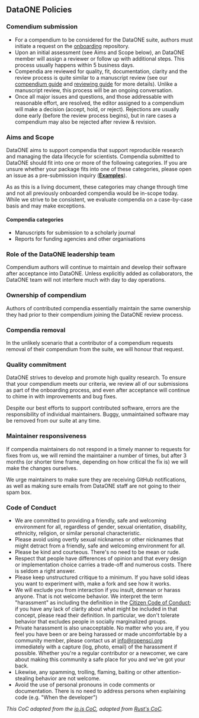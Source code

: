 ## DataONE Policies

### Comendium submission

* For a compendium to be considered for the DataONE suite, authors must initiate a request on the [onboarding](https://github.com/benmarwick/onboarding-reproducible-compendia) repository.
* Upon an initial assessment (see Aims and Scope below), an DataONE member will assign a reviewer or follow up with additional steps. This process usually happens within 5 business days.
* Compendia are reviewed for quality, fit, documentation, clarity and the review process is quite similar to a manuscript review (see our [compendium guide](packaging_guide.md) and [reviewing guide](reviewing_guide.md) for more details). Unlike a manuscript review, this process will be an ongoing conversation.
* Once all major issues and questions, and those addressable with reasonable effort, are resolved, the editor assigned to a compendium will make a decision (accept, hold, or reject). Rejections are usually done early (before the review process begins), but in rare cases a compendium may also be rejected after review & revision.

### <a href="#fit" name="#fit"></a>Aims and Scope

DataONE aims to support compendia that support reproducible research and
managing the data lifecycle for scientists.  Compendia submitted to DataONE should fit into one or more of the following
categories.  If you are unsure whether your package fits into one of these
categories, please open an issue as a pre-submission inquiry
([**Examples**](https://github.com/benmarwick/onboarding-reproducible-compendia/issues?q=is%3Aissue+label%3A0%2Fpresubmission)).

As as this is a living document, these categories may change through
time and not all previously onboarded compendia would be in-scope today.  While
we strive to be consistent, we evaluate compendia on a case-by-case basis and may
make exceptions.

#### Compendia categories

* Manuscripts for submission to a scholarly journal
* Reports for funding agencies and other organisations

### Role of the DataONE leadership team

Compendium authors will continue to maintain and develop their software after acceptance into DataONE. Unless explicitly added as collaborators, the DataONE team will not interfere much with day to day operations. 

### Ownership of compendium

Authors of contributed compendia essentially maintain the same ownership they had prior to their compendium joining the DataONE review process. 

### Compendia removal

In the unlikely scenario that a contributor of a compendium requests removal of their compendium from the suite, we will honour that request.

### Quality commitment 

DataONE strives to develop and promote high quality research. To ensure that your compendium meets our criteria, we review all of our submissions as part of the onboarding process, and even after acceptance will continue to chime in with improvements and bug fixes. 

Despite our best efforts to support contributed software, errors are the responsibility of individual maintainers. Buggy, unmaintained software may be removed from our suite at any time.

### Maintainer responsiveness

If compendia maintainers do not respond in a timely manner to requests for
 fixes from us, we will remind the maintainer a number
of times, but after 3 months (or shorter time frame, depending on how
critical the fix is) we will make the changes ourselves.

We urge maintainers to make sure they are receiving GitHub notifications, as
well as making sure emails from DataONE staff are not going to their
spam box. 

### <a href="#code-of-conduct" name="code-of-conduct"></a>Code of Conduct

* We are committed to providing a friendly, safe and welcoming
  environment for all, regardless of gender, sexual orientation,
  disability, ethnicity, religion, or similar personal characteristic.
* Please avoid using overtly sexual nicknames or other nicknames that
  might detract from a friendly, safe and welcoming environment for
  all.
* Please be kind and courteous. There's no need to be mean or rude.
* Respect that people have differences of opinion and that every
  design or implementation choice carries a trade-off and numerous
  costs. There is seldom a right answer.
* Please keep unstructured critique to a minimum. If you have solid
  ideas you want to experiment with, make a fork and see how it works.
* We will exclude you from interaction if you insult, demean or harass
  anyone.  That is not welcome behavior. We interpret the term
  "harassment" as including the definition in the [Citizen Code of
  Conduct](http://citizencodeofconduct.org/); if you have any lack of
  clarity about what might be included in that concept, please read
  their definition. In particular, we don't tolerate behavior that
  excludes people in socially marginalized groups.
* Private harassment is also unacceptable. No matter who you are, if
  you feel you have been or are being harassed or made uncomfortable
  by a community member, please contact us at info@ropensci.org 
  immediately with a capture (log, photo, email) of the harassment if possible. 
  Whether you're a regular contributor or a newcomer, we 
  care about making this community a safe place for you and we've got
  your back.
* Likewise, any spamming, trolling, flaming, baiting or other
  attention-stealing behavior are not welcome.
* Avoid the use of personal pronouns in code comments or
  documentation. There is no need to address persons when explaining
  code (e.g. "When the developer")

_This CoC adapted from the [io.js CoC](https://github.com/iojs/io.js/blob/v1.x/CONTRIBUTING.md#code-of-conduct), adapted from [Rust's 
CoC](https://github.com/rust-lang/rust/wiki/Note-development-policy#conduct)._
